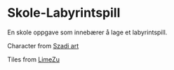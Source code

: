 # Skole-Labyrintspill

En skole oppgave som innebærer å lage et labyrintspill.

Character from [Szadi art](https://szadiart.itch.io/rpg-main-character)

Tiles from [LimeZu](https://limezu.itch.io/moderninteriors)
